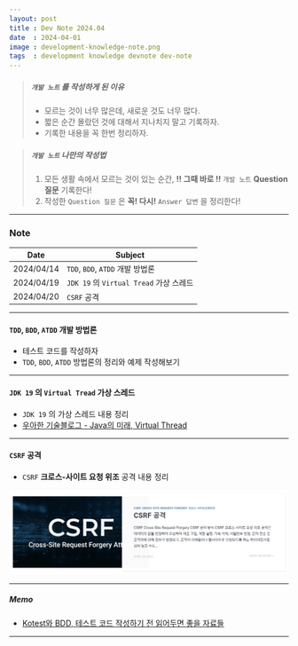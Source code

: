```yaml
---
layout: post
title : Dev Note 2024.04
date  : 2024-04-01
image : development-knowledge-note.png
tags  : development knowledge devnote dev-note
---
```


> ##### `개발 노트` 를 작성하게 된 이유
> - 모르는 것이 너무 많은데, 새로운 것도 너무 많다.
> - 짧은 순간 몰랐던 것에 대해서 지나치지 말고 기록하자.
> - 기록한 내용을 꼭 한번 정리하자.

> ##### `개발 노트` 나만의 작성법
> 1. 모든 생활 속에서 모르는 것이 있는 순간, **!! 그때 바로 !!** `개발 노트` **Question 질문** 기록한다!
> 2. 작성한 `Question 질문` 은 **꼭! 다시!** `Answer 답변` 을 정리한다!

---

### Note

| Date | Subject |
| :---: | --- |
| 2024/04/14 | `TDD`, `BDD`, `ATDD` 개발 방법론 |
| 2024/04/19 | `JDK 19` 의 `Virtual Tread` 가상 스레드 |
| 2024/04/20 | `CSRF` 공격 |

---

#### `TDD`, `BDD`, `ATDD` 개발 방법론

- 테스트 코드를 작성하자
- `TDD`, `BDD`, `ATDD` 방법론의 정리와 예제 작성해보기

---

#### `JDK 19` 의 `Virtual Tread` 가상 스레드

- `JDK 19` 의 가상 스레드 내용 정리
- [우아한 기술블로그 - Java의 미래, Virtual Thread](https://techblog.woowahan.com/15398/)

---

#### `CSRF` 공격

- `CSRF` **크로스-사이트 요청 위조** 공격 내용 정리

[![dev-note_csrf](/images/dev-note_csrf.png)](/2024/04/20/csrf/)

---

##### Memo

- [Kotest와 BDD, 테스트 코드 작성하기 전 읽어두면 좋을 자료들](https://velog.io/@effirin/Kotest%EC%99%80-BDD-%ED%85%8C%EC%8A%A4%ED%8A%B8-%EC%BD%94%EB%93%9C-%EC%9E%91%EC%84%B1%ED%95%98%EA%B8%B0-%EC%A0%84-%EC%9D%BD%EC%96%B4%EB%91%90%EB%A9%B4-%EC%A2%8B%EC%9D%84-%EC%9E%90%EB%A3%8C%EB%93%A4)

---
